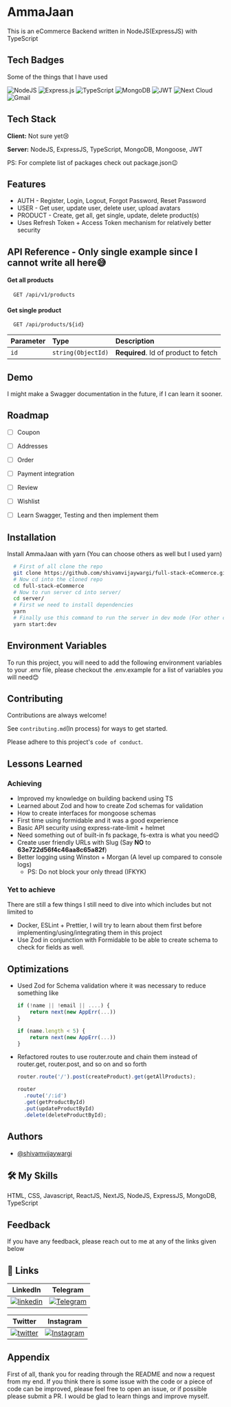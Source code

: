 # AmmaJaan

This is an eCommerce Backend written in NodeJS(ExpressJS) with TypeScript

## Tech Badges

Some of the things that I have used

![NodeJS](https://img.shields.io/badge/node.js-6DA55F?style=for-the-badge&logo=node.js&logoColor=white)
![Express.js](https://img.shields.io/badge/express.js-%23404d59.svg?style=for-the-badge&logo=express&logoColor=%2361DAFB)
![TypeScript](https://img.shields.io/badge/typescript-%23007ACC.svg?style=for-the-badge&logo=typescript&logoColor=white)
![MongoDB](https://img.shields.io/badge/MongoDB-%234ea94b.svg?style=for-the-badge&logo=mongodb&logoColor=white)
![JWT](https://img.shields.io/badge/JWT-black?style=for-the-badge&logo=JSON%20web%20tokens)
![Next Cloud](https://img.shields.io/badge/Cloudinary-0B94DE?style=for-the-badge&logoColor=white)
![Gmail](https://img.shields.io/badge/Nodemailer-D14836?style=for-the-badge&logo=gmail&logoColor=white)

## Tech Stack

**Client:** Not sure yet😢

**Server:** NodeJS, ExpressJS, TypeScript, MongoDB, Mongoose, JWT

PS: For complete list of packages check out package.json😉

## Features

- AUTH - Register, Login, Logout, Forgot Password, Reset Password
- USER - Get user, update user, delete user, upload avatars
- PRODUCT - Create, get all, get single, update, delete product(s)
- Uses Refresh Token + Access Token mechanism for relatively better security

## API Reference - Only single example since I cannot write all here😅

#### Get all products

```http
  GET /api/v1/products
```

#### Get single product

```http
  GET /api/products/${id}
```

| Parameter | Type               | Description                          |
| :-------- | :----------------- | :----------------------------------- |
| `id`      | `string(ObjectId)` | **Required**. Id of product to fetch |

## Demo

I might make a Swagger documentation in the future, if I can learn it sooner.

## Roadmap

- [ ] Coupon

- [ ] Addresses

- [ ] Order

- [ ] Payment integration

- [ ] Review

- [ ] Wishlist

- [ ] Learn Swagger, Testing and then implement them

## Installation

Install AmmaJaan with yarn (You can choose others as well but I used yarn)

```bash
  # First of all clone the repo
  git clone https://github.com/shivamvijaywargi/full-stack-eCommerce.git
  # Now cd into the cloned repo
  cd full-stack-eCommerce
  # Now to run server cd into server/
  cd server/
  # First we need to install dependencies
  yarn
  # Finally use this command to run the server in dev mode (For other commands check package.json)
  yarn start:dev
```

## Environment Variables

To run this project, you will need to add the following environment variables to your .env file, please checkout the .env.example for a list of variables you will need😊

## Contributing

Contributions are always welcome!

See `contributing.md`(In process) for ways to get started.

Please adhere to this project's `code of conduct`.

## Lessons Learned

### Achieving

- Improved my knowledge on building backend using TS
- Learned about Zod and how to create Zod schemas for validation
- How to create interfaces for mongoose schemas
- First time using formidable and it was a good experience
- Basic API security using express-rate-limit + helmet
- Need something out of built-in fs package, fs-extra is what you need😉
- Create user friendly URLs with Slug (Say **NO** to **63e722d56f4c46aa8c65a82f**)
- Better logging using Winston + Morgan (A level up compared to console logs)
  - PS: Do not block your only thread (IFKYK)

### Yet to achieve

There are still a few things I still need to dive into which includes but not limited to

- Docker, ESLint + Prettier, I will try to learn about them first before implementing/using/integrating them in this project
- Use Zod in conjunction with Formidable to be able to create schema to check for fields as well.

## Optimizations

- Used Zod for Schema validation where it was necessary to reduce something like

  ```typescript
  if (!name || !email || ....) {
      return next(new AppErr(...))
  }

  if (name.length < 5) {
      return next(new AppErr(...))
  }
  ```

- Refactored routes to use router.route and chain them instead of router.get, router.post, and so on and so forth

  ```typescript
  router.route('/').post(createProduct).get(getAllProducts);

  router
    .route('/:id')
    .get(getProductById)
    .put(updateProductById)
    .delete(deleteProductById);
  ```

## Authors

- [@shivamvijaywargi](https://www.github.com/shivamvijaywargi)

## 🛠 My Skills

HTML, CSS, Javascript, ReactJS, NextJS, NodeJS, ExpressJS, MongoDB, TypeScript

## Feedback

If you have any feedback, please reach out to me at any of the links given below

## 🔗 Links

|                                                                          LinkedIn                                                                           |                                                                   Telegram                                                                   |
| :---------------------------------------------------------------------------------------------------------------------------------------------------------: | :------------------------------------------------------------------------------------------------------------------------------------------: |
| [![linkedin](https://img.shields.io/badge/linkedin-0A66C2?style=for-the-badge&logo=linkedin&logoColor=white)](https://www.linkedin.com/in/shivamvijaywargi) | [![Telegram](https://img.shields.io/badge/Telegram-2CA5E0?style=for-the-badge&logo=telegram&logoColor=white)](https://shivamvijaywargi.t.me) |

|                                                                     Twitter                                                                     |                                                                            Instagram                                                                            |
| :---------------------------------------------------------------------------------------------------------------------------------------------: | :-------------------------------------------------------------------------------------------------------------------------------------------------------------: |
| [![twitter](https://img.shields.io/badge/twitter-1DA1F2?style=for-the-badge&logo=twitter&logoColor=white)](https://twitter.com/shivamvijaywarg) | [![Instagram](https://img.shields.io/badge/Instagram-%23E4405F.svg?style=for-the-badge&logo=Instagram&logoColor=white)](https://instagram.com/shivamvijaywargi) |

## Appendix

First of all, thank you for reading through the README and now a request from my end. If you think there is some issue with the code or a piece of code can be improved, please feel free to open an issue, or if possible please submit a PR. I would be glad to learn things and improve myself.
